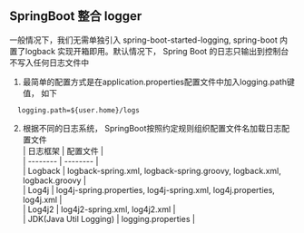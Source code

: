 ## SpringBoot 整合 logger

一般情况下，我们无需单独引入 spring-boot-started-logging, spring-boot 内置了logback 实现开箱即用。默认情况下， Spring Boot 的日志只输出到控制台
不写入任何日志文件中

1. 最简单的配置方式是在application.properties配置文件中加入logging.path键值， 如下
````
  logging.path=${user.home}/logs
````
2. 根据不同的日志系统， SpringBoot按照约定规则组织配置文件名加载日志配置文件   
| 日志框架 | 配置文件 |  
| -------- | -------- |  
| Logback | logback-spring.xml, logback-spring.groovy, logback.xml, logback.groovy |  
| Log4j | log4j-spring.properties, log4j-spring.xml, log4j.properties, log4j.xml |  
| Log4j2 | log4j2-spring.xml, log4j2.xml |  
| JDK(Java Util Logging) | logging.properties |  
 

